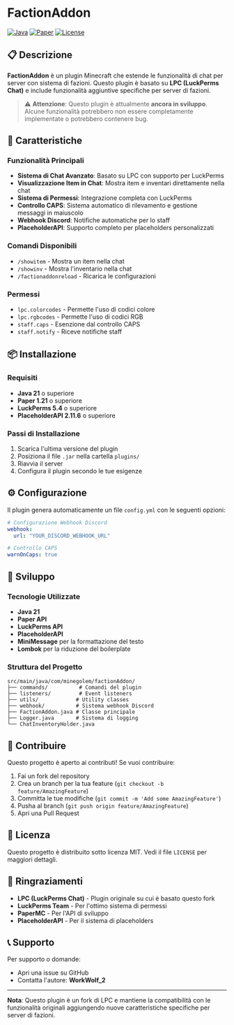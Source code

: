 # FactionAddon

[![Java](https://img.shields.io/badge/Java-21-orange.svg)](https://openjdk.java.net/projects/jdk/21/)
[![Paper](https://img.shields.io/badge/Paper-1.21-blue.svg)](https://papermc.io/)
[![License](https://img.shields.io/badge/License-MIT-green.svg)](LICENSE)

## 📋 Descrizione

**FactionAddon** è un plugin Minecraft che estende le funzionalità di chat per server con sistema di fazioni. Questo plugin è basato su **LPC (LuckPerms Chat)** e include funzionalità aggiuntive specifiche per server di fazioni.

> ⚠️ **Attenzione**: Questo plugin è attualmente **ancora in sviluppo**. Alcune funzionalità potrebbero non essere completamente implementate o potrebbero contenere bug.

## 🚀 Caratteristiche

### Funzionalità Principali
- **Sistema di Chat Avanzato**: Basato su LPC con supporto per LuckPerms
- **Visualizzazione Item in Chat**: Mostra item e inventari direttamente nella chat
- **Sistema di Permessi**: Integrazione completa con LuckPerms
- **Controllo CAPS**: Sistema automatico di rilevamento e gestione messaggi in maiuscolo
- **Webhook Discord**: Notifiche automatiche per lo staff
- **PlaceholderAPI**: Supporto completo per placeholders personalizzati

### Comandi Disponibili
- `/showitem` - Mostra un item nella chat
- `/showinv` - Mostra l'inventario nella chat  
- `/factionaddonreload` - Ricarica le configurazioni

### Permessi
- `lpc.colorcodes` - Permette l'uso di codici colore
- `lpc.rgbcodes` - Permette l'uso di codici RGB
- `staff.caps` - Esenzione dal controllo CAPS
- `staff.notify` - Riceve notifiche staff

## 📦 Installazione

### Requisiti
- **Java 21** o superiore
- **Paper 1.21** o superiore
- **LuckPerms 5.4** o superiore
- **PlaceholderAPI 2.11.6** o superiore

### Passi di Installazione
1. Scarica l'ultima versione del plugin
2. Posiziona il file `.jar` nella cartella `plugins/`
3. Riavvia il server
4. Configura il plugin secondo le tue esigenze

## ⚙️ Configurazione

Il plugin genera automaticamente un file `config.yml` con le seguenti opzioni:

```yaml
# Configurazione Webhook Discord
webhook:
  url: "YOUR_DISCORD_WEBHOOK_URL"

# Controllo CAPS
warnOnCaps: true
```

## 🔧 Sviluppo

### Tecnologie Utilizzate
- **Java 21**
- **Paper API**
- **LuckPerms API**
- **PlaceholderAPI**
- **MiniMessage** per la formattazione del testo
- **Lombok** per la riduzione del boilerplate

### Struttura del Progetto
```
src/main/java/com/minegolem/factionAddon/
├── commands/          # Comandi del plugin
├── listeners/         # Event listeners
├── utils/            # Utility classes
├── webhook/          # Sistema webhook Discord
├── FactionAddon.java # Classe principale
├── Logger.java       # Sistema di logging
└── ChatInventoryHolder.java
```

## 🤝 Contribuire

Questo progetto è aperto ai contributi! Se vuoi contribuire:

1. Fai un fork del repository
2. Crea un branch per la tua feature (`git checkout -b feature/AmazingFeature`)
3. Committa le tue modifiche (`git commit -m 'Add some AmazingFeature'`)
4. Pusha al branch (`git push origin feature/AmazingFeature`)
5. Apri una Pull Request

## 📝 Licenza

Questo progetto è distribuito sotto licenza MIT. Vedi il file `LICENSE` per maggiori dettagli.

## 🙏 Ringraziamenti

- **LPC (LuckPerms Chat)** - Plugin originale su cui è basato questo fork
- **LuckPerms Team** - Per l'ottimo sistema di permessi
- **PaperMC** - Per l'API di sviluppo
- **PlaceholderAPI** - Per il sistema di placeholders

## 📞 Supporto

Per supporto o domande:
- Apri una issue su GitHub
- Contatta l'autore: **WorkWolf_2**

---

**Nota**: Questo plugin è un fork di LPC e mantiene la compatibilità con le funzionalità originali aggiungendo nuove caratteristiche specifiche per server di fazioni.
